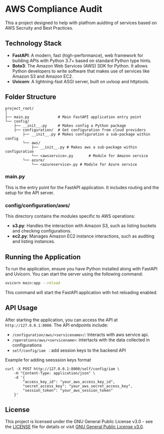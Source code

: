 # AWS Compliance Audit

This a project designed to help with platfrom auidting of services based on AWS Secruity and Best Practices.


## Technology Stack

- **FastAPI**: A modern, fast (high-performance), web framework for building APIs with Python 3.7+ based on standard Python type hints.
- **Boto3**: The Amazon Web Services (AWS) SDK for Python. It allows Python developers to write software that makes use of services like Amazon S3 and Amazon EC2.
- **Uvicorn**: A lightning-fast ASGI server, built on uvloop and httptools.

## Folder Structure

```
project_root/
│
├── main.py             # Main FastAPI application entry point
└── config/
    ├── __init__.py     # Makes config a Python package
    ├── configuration/  # Get configuration from cloud providers
        ├── __init__.py # Makes configuration a sub-package within config
        └── aws/
            ├── __init__.py # Makes aws a sub-package within configuration
            └── <awsservice>.py       # Module for Amazon service
        └── azure/
            └── <azureservice>.py # Module for Azure service 
```

### main.py

This is the entry point for the FastAPI application. It includes routing and the setup for the API server.

### config/configuration/aws/

This directory contains the modules specific to AWS operations:
- **s3.py**: Handles the interaction with Amazon S3, such as listing buckets and checking configurations.
- **ec2.py**: Manages Amazon EC2 instance interactions, such as auditing and listing instances.

## Running the Application

To run the application, ensure you have Python installed along with FastAPI and Uvicorn. You can start the server using the following command:

```bash
uvicorn main:app --reload
```

This command will start the FastAPI application with hot reloading enabled.

## API Usage

After starting the application, you can access the API at `http://127.0.0.1:8000`. The API endpoints include:

- `/configuration/aws/<servicename>/`: Interacts with aws service api.
- `/operations/aws/<servicename>`: intertacts with the data collected in configurations
- `self/config/iam ` : add session keys to the backend API 

Example for adding seesssion keys format
```
curl -X POST http://127.0.0.1:8000/self/config/iam \
    -H "Content-Type: application/json" \
    -d '{
        "access_key_id": "your_aws_access_key_id",
        "secret_access_key": "your_aws_secret_access_key",
        "session_token": "your_aws_session_token"
    }'
```

## License

This project is licensed under the GNU General Public License v3.0 - see the [LICENSE](LICENSE) file for details or visit [GNU General Public License v3.0](https://www.gnu.org/licenses/gpl-3.0.en.html).
